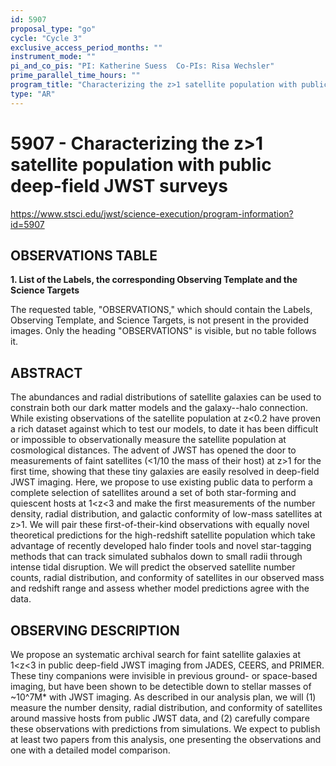 ```yaml
---
id: 5907
proposal_type: "go"
cycle: "Cycle 3"
exclusive_access_period_months: ""
instrument_mode: ""
pi_and_co_pis: "PI: Katherine Suess  Co-PIs: Risa Wechsler"
prime_parallel_time_hours: ""
program_title: "Characterizing the z>1 satellite population with public deep-field JWST surveys"
type: "AR"
---
```

# 5907 - Characterizing the z>1 satellite population with public deep-field JWST surveys
https://www.stsci.edu/jwst/science-execution/program-information?id=5907
## OBSERVATIONS TABLE
**1. List of the Labels, the corresponding Observing Template and the Science Targets**

The requested table, "OBSERVATIONS," which should contain the Labels, Observing Template, and Science Targets, is not present in the provided images. Only the heading "OBSERVATIONS" is visible, but no table follows it.

## ABSTRACT

The abundances and radial distributions of satellite galaxies can be used to constrain both our dark matter models and the galaxy--halo connection. While existing observations of the satellite population at z<0.2 have proven a rich dataset against which to test our models, to date it has been difficult or impossible to observationally measure the satellite population at cosmological distances. The advent of JWST has opened the door to measurements of faint satellites (<1/10 the mass of their host) at z>1 for the first time, showing that these tiny galaxies are easily resolved in deep-field JWST imaging. Here, we propose to use existing public data to perform a complete selection of satellites around a set of both star-forming and quiescent hosts at 1<z<3 and make the first measurements of the number density, radial distribution, and galactic conformity of low-mass satellites at z>1. We will pair these first-of-their-kind observations with equally novel theoretical predictions for the high-redshift satellite population which take advantage of recently developed halo finder tools and novel star-tagging methods that can track simulated subhalos down to small radii through intense tidal disruption. We will predict the observed satellite number counts, radial distribution, and conformity of satellites in our observed mass and redshift range and assess whether model predictions agree with the data.

## OBSERVING DESCRIPTION

We propose an systematic archival search for faint satellite galaxies at 1<z<3 in public deep-field JWST imaging from JADES, CEERS, and PRIMER. These tiny companions were invisible in previous ground- or space-based imaging, but have been shown to be detectible down to stellar masses of ~10^7M* with JWST imaging. As described in our analysis plan, we will (1) measure the number density, radial distribution, and conformity of satellites around massive hosts from public JWST data, and (2) carefully compare these observations with predictions from simulations. We expect to publish at least two papers from this analysis, one presenting the observations and one with a detailed model comparison.